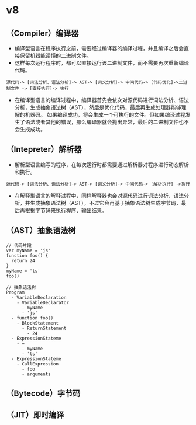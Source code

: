 # v8

## （Compiler）编译器
- 编译型语言在程序执行之前，需要经过编译器的编译过程，并且编译之后会直接保留机器能读懂的二进制文件。
- 这样每次运行程序时，都可以直接运行该二进制文件，而不需要再次重新编译代码。
```JS
源代码-> [词法分析、语法分析]-> AST-> [词义分析]-> 中间代码-> [代码优化]->二进制文件 -> [直接执行]-> 执行
```

- 在编译型语言的编译过程中，编译器首先会依次对源代码进行词法分析、语法分析，生成抽象语法树（AST），然后是优化代码，最后再生成处理器能够理解的机器码。
如果编译成功，将会生成一个可执行的文件。但如果编译过程发生了语法或者其他的错误，那么编译器就会抛出异常，最后的二进制文件也不会生成成功。

## （Intepreter）解析器
- 解析型语言编写的程序，在每次运行时都需要通过解析器对程序进行动态解析和执行。
```JS
源代码-> [词法分析、语法分析]-> AST-> [词义分析]-> 中间代码-> [解析执行] ->执行
```
- 在解释型语言的解释过程中，同样解释器也会对源代码进行词法分析、语法分析，并生成抽象语法树（AST），不过它会再基于抽象语法树生成字节码，最后再根据字节码来执行程序、输出结果。

## （AST）抽象语法树

```JS
// 代码片段
var myName = 'js'
function foo() {
  return 24
}
myName = 'ts'
foo()

// 抽象语法树
Program
  - VariableDeclaration
    - VariableDeclarator
      - myName
      - 'js'
  - function foo()
    - BlockStatement
      - ReturnStatement
        - 24
  - ExpressionStateme
    - =
      - myName
      - 'ts'
  - ExpressionStateme
    - CallExpression
      - foo
      - arguments
```




## （Bytecode）字节码

## （JIT）即时编译

